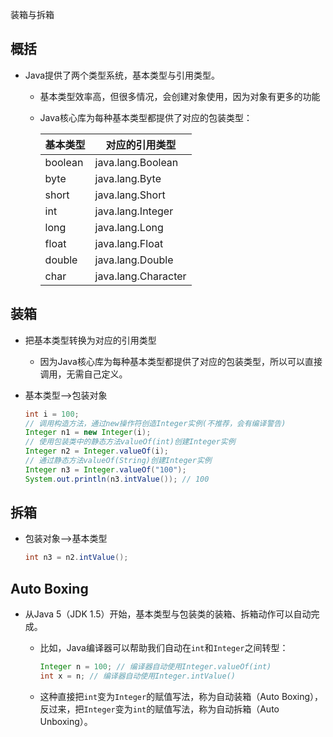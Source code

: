 装箱与拆箱

## 概括

* Java提供了两个类型系统，基本类型与引用类型。

  * 基本类型效率高，但很多情况，会创建对象使用，因为对象有更多的功能

  * Java核心库为每种基本类型都提供了对应的包装类型：

    | 基本类型 | 对应的引用类型      |
    | :------- | ------------------- |
    | boolean  | java.lang.Boolean   |
    | byte     | java.lang.Byte      |
    | short    | java.lang.Short     |
    | int      | java.lang.Integer   |
    | long     | java.lang.Long      |
    | float    | java.lang.Float     |
    | double   | java.lang.Double    |
    | char     | java.lang.Character |

    

## 装箱

* 把基本类型转换为对应的引用类型

  * 因为Java核心库为每种基本类型都提供了对应的包装类型，所以可以直接调用，无需自己定义。

* 基本类型-->包装对象

  ```java
  int i = 100;
  // 调用构造方法，通过new操作符创造Integer实例(不推荐，会有编译警告)
  Integer n1 = new Integer(i);
  // 使用包装类中的静态方法valueOf(int)创建Integer实例
  Integer n2 = Integer.valueOf(i);
  // 通过静态方法valueOf(String)创建Integer实例
  Integer n3 = Integer.valueOf("100");
  System.out.println(n3.intValue()); // 100
  ```

  

## 拆箱

* 包装对象-->基本类型

  ```java
  int n3 = n2.intValue();
  ```

  

## Auto Boxing

* 从Java 5（JDK 1.5）开始，基本类型与包装类的装箱、拆箱动作可以自动完成。

  * 比如，Java编译器可以帮助我们自动在`int`和`Integer`之间转型：

    ```java
    Integer n = 100; // 编译器自动使用Integer.valueOf(int)
    int x = n; // 编译器自动使用Integer.intValue()
    ```

  

  * 这种直接把`int`变为`Integer`的赋值写法，称为自动装箱（Auto Boxing），反过来，把`Integer`变为`int`的赋值写法，称为自动拆箱（Auto Unboxing）。

    

    

